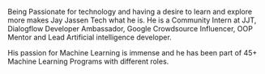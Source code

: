 Being Passionate for technology and having a desire to learn and explore more makes Jay Jassen Tech what he is. He is a Community Intern at JJT, Dialogflow Developer Ambassador, Google Crowdsource Influencer, OOP Mentor and Lead Artificial intelligence developer.

His passion for Machine Learning is immense and he has been part of 45+ Machine Learning Programs with different roles.
